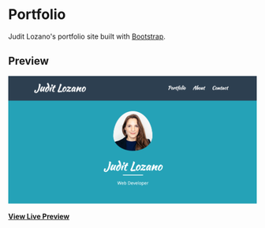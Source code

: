 # Portfolio

Judit Lozano's portfolio site built with [Bootstrap](http://getbootstrap.com/).

## Preview

[![Freelancer Preview](dist/assets/img/portfolio.png)](https://juditlozano.com/)

**[View Live Preview](https://juditlozano.com/)**
